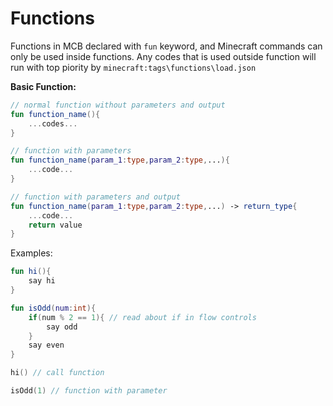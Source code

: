 # Functions

Functions in MCB declared with `fun` keyword, and Minecraft commands can only be used inside functions. Any codes that is used outside function will run with top piority by `minecraft:tags\functions\load.json`

**Basic Function:**

```kt
// normal function without parameters and output
fun function_name(){
    ...codes...
}

// function with parameters
fun function_name(param_1:type,param_2:type,...){
    ...code...
}

// function with parameters and output
fun function_name(param_1:type,param_2:type,...) -> return_type{
    ...code...
    return value
}
```

Examples:

```kt
fun hi(){
    say hi
}

fun isOdd(num:int){
    if(num % 2 == 1){ // read about if in flow controls
        say odd
    }
    say even
}

hi() // call function

isOdd(1) // function with parameter
```
